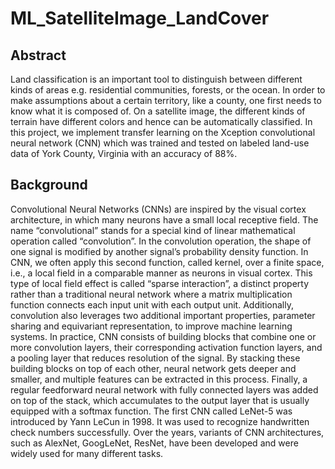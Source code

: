 # ML_SatelliteImage_LandCover
## Abstract
Land classification is an important tool to distinguish between different kinds of areas e.g. residential communities,
forests, or the ocean. In order to make assumptions about a certain territory, like a county, one first needs to know
what it is composed of. On a satellite image, the different kinds of terrain have different colors and hence can be
automatically classified. In this project, we implement transfer learning on the Xception convolutional neural network
(CNN) which was trained and tested on labeled land-use data of York County, Virginia with an accuracy of 88%.
## Background
Convolutional Neural Networks (CNNs) are inspired by the visual cortex architecture, in which many neurons have
a small local receptive field. The name “convolutional” stands for a special kind of linear mathematical operation
called “convolution”. In the convolution operation, the shape of one signal is modified by another signal’s probability
density function. In CNN, we often apply this second function, called kernel, over a finite space, i.e., a local field in a
comparable manner as neurons in visual cortex. This type of local field effect is called “sparse interaction”, a distinct
property rather than a traditional neural network where a matrix multiplication function connects each input unit with
each output unit. Additionally, convolution also leverages two additional important properties, parameter sharing and
equivariant representation, to improve machine learning systems.
In practice, CNN consists of building blocks that combine one or more convolution layers, their corresponding activation
function layers, and a pooling layer that reduces resolution of the signal. By stacking these building blocks on top of
each other, neural network gets deeper and smaller, and multiple features can be extracted in this process. Finally, a
regular feedforward neural network with fully connected layers was added on top of the stack, which accumulates to the
output layer that is usually equipped with a softmax function.
The first CNN called LeNet-5 was introduced by Yann LeCun in 1998. It was used to recognize handwritten check
numbers successfully. Over the years, variants of CNN architectures, such as AlexNet, GoogLeNet, ResNet, have been
developed and were widely used for many different tasks.
